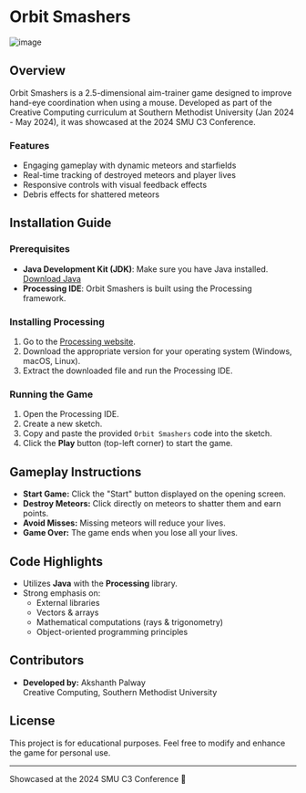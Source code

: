 # Orbit Smashers
![image](https://github.com/user-attachments/assets/1eceb6dc-655c-4560-923a-cbd59a653420)

## Overview
Orbit Smashers is a 2.5-dimensional aim-trainer game designed to improve hand-eye coordination when using a mouse. Developed as part of the Creative Computing curriculum at Southern Methodist University (Jan 2024 - May 2024), it was showcased at the 2024 SMU C3 Conference.

### Features
- Engaging gameplay with dynamic meteors and starfields
- Real-time tracking of destroyed meteors and player lives
- Responsive controls with visual feedback effects
- Debris effects for shattered meteors

## Installation Guide

### Prerequisites
- **Java Development Kit (JDK)**: Make sure you have Java installed. [Download Java](https://www.oracle.com/java/technologies/javase-jdk11-downloads.html)
- **Processing IDE**: Orbit Smashers is built using the Processing framework.

### Installing Processing
1. Go to the [Processing website](https://processing.org/download/).
2. Download the appropriate version for your operating system (Windows, macOS, Linux).
3. Extract the downloaded file and run the Processing IDE.

### Running the Game
1. Open the Processing IDE.
2. Create a new sketch.
3. Copy and paste the provided `Orbit Smashers` code into the sketch.
4. Click the **Play** button (top-left corner) to start the game.

## Gameplay Instructions
- **Start Game:** Click the "Start" button displayed on the opening screen.
- **Destroy Meteors:** Click directly on meteors to shatter them and earn points.
- **Avoid Misses:** Missing meteors will reduce your lives.
- **Game Over:** The game ends when you lose all your lives.

## Code Highlights
- Utilizes **Java** with the **Processing** library.
- Strong emphasis on:
  - External libraries
  - Vectors & arrays
  - Mathematical computations (rays & trigonometry)
  - Object-oriented programming principles

## Contributors
- **Developed by:** Akshanth Palway  
  Creative Computing, Southern Methodist University

## License
This project is for educational purposes. Feel free to modify and enhance the game for personal use.

---
Showcased at the 2024 SMU C3 Conference 🎯

